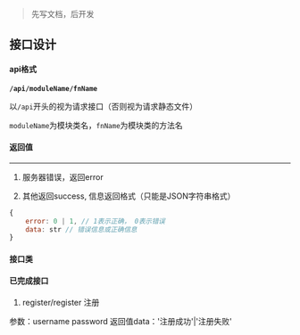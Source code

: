 > 先写文档，后开发


## 接口设计

#### api格式

**`/api/moduleName/fnName`**

以`/api`开头的视为请求接口（否则视为请求静态文件）

`moduleName`为模块类名，`fnName`为模块类的方法名

#### 返回值
---


1. 服务器错误，返回error

2. 其他返回success, 信息返回格式（只能是JSON字符串格式）

```js
{
    error: 0 | 1, // 1表示正确， 0表示错误
    data: str // 错误信息或正确信息
}
```

#### 接口类

#### 已完成接口

1. register/register 注册

参数：username password
返回值data：'注册成功'|'注册失败'